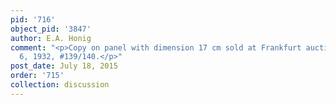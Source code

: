 ```yaml
---
pid: '716'
object_pid: '3847'
author: E.A. Honig
comment: "<p>Copy on panel with dimension 17 cm sold at Frankfurt auction on December
  6, 1932, #139/140.</p>"
post_date: July 18, 2015
order: '715'
collection: discussion
---
```

